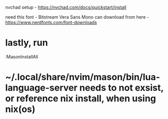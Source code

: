 nvchad setup - https://nvchad.com/docs/quickstart/install

need this font - Bitstream Vera Sans Mono
can download from here - https://www.nerdfonts.com/font-downloads

# lastly, run 
:MasonInstallAll

# ~/.local/share/nvim/mason/bin/lua-language-server needs to not exsist, or reference nix install, when using nix(os)
